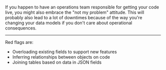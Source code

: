 
If you happen to have an operations team responsible for getting your code
live, you might also embrace the "not my problem" attitude. This will probably
also lead to a lot of downtimes because of the way you're changing your data
models if you don't care about operational consequences.

---

Red flags are:

* Overloading existing fields to support new features
* Inferring relationships between objects on code
* Joining tables based on data in JSON fields
